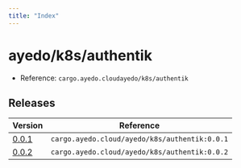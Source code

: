 ```yaml
---
title: "Index"
---
```



# ayedo/k8s/authentik

- Reference: `cargo.ayedo.cloudayedo/k8s/authentik`

## Releases 

| Version  | Reference | 
|---|---|
| [0.0.1](releases/0.0.1) | `cargo.ayedo.cloud/ayedo/k8s/authentik:0.0.1` |
| [0.0.2](releases/0.0.2) | `cargo.ayedo.cloud/ayedo/k8s/authentik:0.0.2` |

